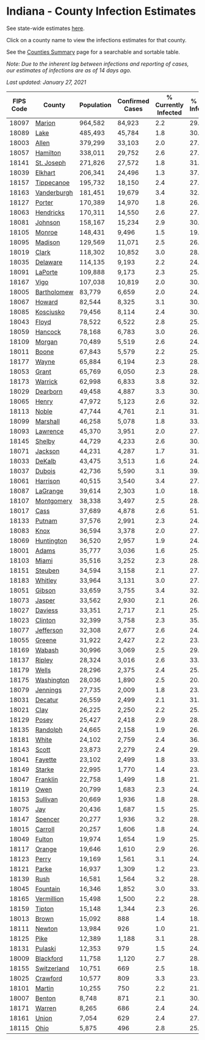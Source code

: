 # Indiana - County Infection Estimates

See state-wide estimates [here](/infections/us-in).

Click on a county name to view the infections estimates for that county.

See the [Counties Summary](/infections/summary-counties) page for a searchable and sortable table.

*Note: Due to the inherent lag between infections and reporting of cases, our estimates of infections are as of 14 days ago.*

*Last updated: January 27, 2021*

|   FIPS Code |                     County |   Population |   Confirmed Cases |   % Currently Infected |   % Total Infected |
|-------------|----------------------------|--------------|-------------------|------------------------|--------------------|
|       18097 |           [Marion](marion) |      964,582 |            84,923 |                    2.2 |               29.4 |
|       18089 |               [Lake](lake) |      485,493 |            45,784 |                    1.8 |               30.4 |
|       18003 |             [Allen](allen) |      379,299 |            33,103 |                    2.0 |               27.0 |
|       18057 |       [Hamilton](hamilton) |      338,011 |            29,752 |                    2.6 |               27.1 |
|       18141 |   [St. Joseph](st.-joseph) |      271,826 |            27,572 |                    1.8 |               31.7 |
|       18039 |         [Elkhart](elkhart) |      206,341 |            24,496 |                    1.3 |               37.4 |
|       18157 |   [Tippecanoe](tippecanoe) |      195,732 |            18,150 |                    2.4 |               27.8 |
|       18163 | [Vanderburgh](vanderburgh) |      181,451 |            19,679 |                    3.4 |               32.4 |
|       18127 |           [Porter](porter) |      170,389 |            14,970 |                    1.8 |               26.9 |
|       18063 |     [Hendricks](hendricks) |      170,311 |            14,550 |                    2.6 |               27.4 |
|       18081 |         [Johnson](johnson) |      158,167 |            15,234 |                    2.9 |               30.5 |
|       18105 |           [Monroe](monroe) |      148,431 |             9,496 |                    1.5 |               19.3 |
|       18095 |         [Madison](madison) |      129,569 |            11,071 |                    2.5 |               26.8 |
|       18019 |             [Clark](clark) |      118,302 |            10,852 |                    3.0 |               28.2 |
|       18035 |       [Delaware](delaware) |      114,135 |             9,193 |                    2.2 |               24.7 |
|       18091 |         [LaPorte](laporte) |      109,888 |             9,173 |                    2.3 |               25.7 |
|       18167 |               [Vigo](vigo) |      107,038 |            10,819 |                    2.0 |               30.4 |
|       18005 | [Bartholomew](bartholomew) |       83,779 |             6,659 |                    2.0 |               24.9 |
|       18067 |           [Howard](howard) |       82,544 |             8,325 |                    3.1 |               30.9 |
|       18085 |     [Kosciusko](kosciusko) |       79,456 |             8,114 |                    2.4 |               30.9 |
|       18043 |             [Floyd](floyd) |       78,522 |             6,522 |                    2.8 |               25.7 |
|       18059 |         [Hancock](hancock) |       78,168 |             6,783 |                    3.0 |               26.9 |
|       18109 |           [Morgan](morgan) |       70,489 |             5,519 |                    2.6 |               24.0 |
|       18011 |             [Boone](boone) |       67,843 |             5,579 |                    2.2 |               25.8 |
|       18177 |             [Wayne](wayne) |       65,884 |             6,194 |                    2.3 |               28.1 |
|       18053 |             [Grant](grant) |       65,769 |             6,050 |                    2.3 |               28.1 |
|       18173 |         [Warrick](warrick) |       62,998 |             6,833 |                    3.8 |               32.5 |
|       18029 |       [Dearborn](dearborn) |       49,458 |             4,887 |                    3.3 |               30.1 |
|       18065 |             [Henry](henry) |       47,972 |             5,123 |                    2.6 |               32.4 |
|       18113 |             [Noble](noble) |       47,744 |             4,761 |                    2.1 |               31.0 |
|       18099 |       [Marshall](marshall) |       46,258 |             5,078 |                    1.8 |               33.7 |
|       18093 |       [Lawrence](lawrence) |       45,370 |             3,951 |                    2.0 |               27.0 |
|       18145 |           [Shelby](shelby) |       44,729 |             4,233 |                    2.6 |               30.2 |
|       18071 |         [Jackson](jackson) |       44,231 |             4,287 |                    1.7 |               31.2 |
|       18033 |           [DeKalb](dekalb) |       43,475 |             3,513 |                    1.6 |               24.2 |
|       18037 |           [Dubois](dubois) |       42,736 |             5,590 |                    3.1 |               39.8 |
|       18061 |       [Harrison](harrison) |       40,515 |             3,540 |                    3.4 |               27.0 |
|       18087 |       [LaGrange](lagrange) |       39,614 |             2,303 |                    1.0 |               18.3 |
|       18107 |   [Montgomery](montgomery) |       38,338 |             3,497 |                    2.5 |               28.2 |
|       18017 |               [Cass](cass) |       37,689 |             4,878 |                    2.6 |               51.3 |
|       18133 |           [Putnam](putnam) |       37,576 |             2,991 |                    2.3 |               24.5 |
|       18083 |               [Knox](knox) |       36,594 |             3,378 |                    2.0 |               27.7 |
|       18069 |   [Huntington](huntington) |       36,520 |             2,957 |                    1.9 |               24.0 |
|       18001 |             [Adams](adams) |       35,777 |             3,036 |                    1.6 |               25.4 |
|       18103 |             [Miami](miami) |       35,516 |             3,252 |                    2.3 |               28.3 |
|       18151 |         [Steuben](steuben) |       34,594 |             3,158 |                    2.1 |               27.7 |
|       18183 |         [Whitley](whitley) |       33,964 |             3,131 |                    3.0 |               27.2 |
|       18051 |           [Gibson](gibson) |       33,659 |             3,755 |                    3.4 |               32.9 |
|       18073 |           [Jasper](jasper) |       33,562 |             2,930 |                    2.1 |               26.5 |
|       18027 |         [Daviess](daviess) |       33,351 |             2,717 |                    2.1 |               25.0 |
|       18023 |         [Clinton](clinton) |       32,399 |             3,758 |                    2.3 |               35.9 |
|       18077 |     [Jefferson](jefferson) |       32,308 |             2,677 |                    2.6 |               24.6 |
|       18055 |           [Greene](greene) |       31,922 |             2,427 |                    2.2 |               23.9 |
|       18169 |           [Wabash](wabash) |       30,996 |             3,069 |                    2.5 |               29.9 |
|       18137 |           [Ripley](ripley) |       28,324 |             3,016 |                    2.6 |               33.3 |
|       18179 |             [Wells](wells) |       28,296 |             2,375 |                    2.4 |               25.2 |
|       18175 |   [Washington](washington) |       28,036 |             1,890 |                    2.5 |               20.4 |
|       18079 |       [Jennings](jennings) |       27,735 |             2,009 |                    1.8 |               23.0 |
|       18031 |         [Decatur](decatur) |       26,559 |             2,499 |                    2.1 |               31.7 |
|       18021 |               [Clay](clay) |       26,225 |             2,250 |                    2.2 |               25.8 |
|       18129 |             [Posey](posey) |       25,427 |             2,418 |                    2.9 |               28.3 |
|       18135 |       [Randolph](randolph) |       24,665 |             2,158 |                    1.9 |               26.5 |
|       18181 |             [White](white) |       24,102 |             2,759 |                    2.4 |               36.0 |
|       18143 |             [Scott](scott) |       23,873 |             2,279 |                    2.4 |               29.4 |
|       18041 |         [Fayette](fayette) |       23,102 |             2,499 |                    1.8 |               33.1 |
|       18149 |           [Starke](starke) |       22,995 |             1,770 |                    1.4 |               23.4 |
|       18047 |       [Franklin](franklin) |       22,758 |             1,499 |                    1.8 |               21.7 |
|       18119 |               [Owen](owen) |       20,799 |             1,683 |                    2.3 |               24.2 |
|       18153 |       [Sullivan](sullivan) |       20,669 |             1,936 |                    1.8 |               28.2 |
|       18075 |                 [Jay](jay) |       20,436 |             1,687 |                    1.5 |               25.1 |
|       18147 |         [Spencer](spencer) |       20,277 |             1,936 |                    3.2 |               28.1 |
|       18015 |         [Carroll](carroll) |       20,257 |             1,606 |                    1.8 |               24.4 |
|       18049 |           [Fulton](fulton) |       19,974 |             1,654 |                    1.9 |               25.3 |
|       18117 |           [Orange](orange) |       19,646 |             1,610 |                    2.9 |               26.0 |
|       18123 |             [Perry](perry) |       19,169 |             1,561 |                    3.1 |               24.5 |
|       18121 |             [Parke](parke) |       16,937 |             1,309 |                    1.2 |               23.4 |
|       18139 |               [Rush](rush) |       16,581 |             1,564 |                    3.2 |               28.7 |
|       18045 |       [Fountain](fountain) |       16,346 |             1,852 |                    3.0 |               33.8 |
|       18165 |   [Vermillion](vermillion) |       15,498 |             1,500 |                    2.2 |               28.8 |
|       18159 |           [Tipton](tipton) |       15,148 |             1,344 |                    2.3 |               26.7 |
|       18013 |             [Brown](brown) |       15,092 |               888 |                    1.4 |               18.1 |
|       18111 |           [Newton](newton) |       13,984 |               926 |                    1.0 |               21.5 |
|       18125 |               [Pike](pike) |       12,389 |             1,188 |                    3.1 |               28.1 |
|       18131 |         [Pulaski](pulaski) |       12,353 |               979 |                    1.5 |               24.4 |
|       18009 |     [Blackford](blackford) |       11,758 |             1,120 |                    2.7 |               28.7 |
|       18155 | [Switzerland](switzerland) |       10,751 |               669 |                    2.5 |               18.9 |
|       18025 |       [Crawford](crawford) |       10,577 |               809 |                    3.3 |               23.1 |
|       18101 |           [Martin](martin) |       10,255 |               750 |                    2.2 |               21.7 |
|       18007 |           [Benton](benton) |        8,748 |               871 |                    2.1 |               30.3 |
|       18171 |           [Warren](warren) |        8,265 |               686 |                    2.4 |               24.9 |
|       18161 |             [Union](union) |        7,054 |               629 |                    2.4 |               27.1 |
|       18115 |               [Ohio](ohio) |        5,875 |               496 |                    2.8 |               25.5 |